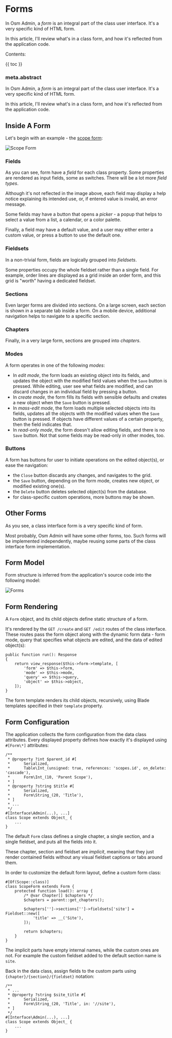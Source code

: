 # Forms

In Osm Admin, a *form* is an integral part of the class user interface. It's a very specific kind of HTML form. 

In this article, I'll review what's in a class form, and how it's reflected from the application code.

Contents:

{{ toc }}

### meta.abstract

In Osm Admin, a *form* is an integral part of the class user interface. It's a very specific kind of HTML form.

In this article, I'll review what's in a class form, and how it's reflected from the application code.

## Inside A Form

Let's begin with an example - the [scope form](07-data-user-interface-for-managing-scopes.md):

![Scope Form](scope-form.png)    

### Fields

As you can see, form have a *field* for each class property. Some properties are rendered as input fields, some as switches. There will be a lot more *field types*.

Although it's not reflected in the image above, each field may display a help notice explaining its intended use, or, if entered value is invalid, an error message.

Some fields may have a button that opens a *picker* - a popup that helps to select a value from a list, a calendar, or a color palette.

Finally, a field may have a default value, and a user may either enter a custom value, or press a button to use the default one. 

### Fieldsets

In a non-trivial form, fields are logically grouped into *fieldsets*.

Some properties occupy the whole fieldset rather than a single field. For example, order lines are displayed as a grid inside an order form, and this grid is "worth" having a dedicated fieldset.  

### Sections

Even larger forms are divided into sections. On a large screen, each section is shown in a separate tab inside a form. On a mobile device, additional navigation helps to navigate to a specific section.

### Chapters

Finally, in a very large form, sections are grouped into *chapters*.

### Modes

A form operates in one of the following *modes*:

* In *edit mode*, the form loads an existing object into its fields, and updates the object with the modified field values when the `Save` button is pressed. While editing, user see what fields are modified, and can discard changes in an individual field by pressing a button.
* In *create mode*, the form fills its fields with sensible defaults and creates a new object when the `Save` button is pressed.
* In *mass-edit mode*, the form loads multiple selected objects into its fields, updates all the objects with the modified values when the `Save` button is pressed. If objects have different values of a certain property, then the field indicates that.
* In *read-only mode*, the form doesn't allow editing fields, and there is no `Save` button. Not that some fields may be read-only in other modes, too.     

### Buttons

A form has buttons for user to initiate operations on the edited object(s), or ease the navigation:

* the `Close` button discards any changes, and navigates to the grid.
* the `Save` button, depending on the form mode, creates new object, or modified existing one(s).
* the `Delete` button deletes selected object(s) from the database.
* for class-specific custom operations, more buttons may be shown.

## Other Forms

As you see, a class interface form is a very specific kind of form. 

Most probably, Osm Admin will have some other forms, too. Such forms will be implemented independently, maybe reusing some parts of the class interface form implementation.   

## Form Model

Form structure is inferred from the application's source code into the following model:

![Forms](forms.png)

## Form Rendering

A `Form` object, and its child objects define static structure of a form.

It's rendered by the `GET /create` and `GET /edit` routes of the class interface. These routes pass the form object along with the dynamic form data - form mode, query that specifies what objects are edited, and the data of edited object(s):

    public function run(): Response
    {
        return view_response($this->form->template, [
            'form' => $this->form,
            'mode' => $this->mode,
            'query' => $this->query,
            'object' => $this->object,
        ]);
    }
    
The form template renders its child objects, recursively, using Blade templates specified in their `template` property. 

## Form Configuration

The application collects the form configuration from the data class attributes. Every displayed property defines how exactly it's displayed using `#[Form\*]` attributes:

    /**
     * @property ?int $parent_id #[
     *      Serialized,
     *      Table\Int_(unsigned: true, references: 'scopes.id', on_delete: 'cascade'),
     *      Form\Int_(10, 'Parent Scope'),
     * ]
     * @property ?string $title #[
     *      Serialized,
     *      Form\String_(20, 'Title'),
     * ]
     * ...
     */
    #[Interface\Admin(...), ...]
    class Scope extends Object_ {
        ...
    }

The default `Form` class defines a single chapter, a single section, and a single fieldset, and puts all the fields into it. 

These chapter, section and fieldset are *implicit*, meaning that they just render contained fields without any visual fieldset captions or tabs around them. 

In order to customize the default form layout, define a custom form class:

    #[Of(Scope::class)]
    class ScopeForm extends Form {
        protected function load(): array {
            /* @var Chapter[] $chapters */
            $chapters = parent::get_chapters();
            
            $chapters['']->sections['']->fieldsets['site'] = Fieldset::new([
                'title' => __('Site'),                            
            ]);        
            
            return $chapters;
        }
    } 
    
The implicit parts have empty internal names, while the custom ones are not. For example the custom fieldset added to the default section name is `site`.

Back in the data class, assign fields to the custom parts using `{chapter}/{section}/{fieldset}` notation:

    /**
     * ...
     * @property ?string $site_title #[
     *      Serialized,
     *      Form\String_(20, 'Title', in: '//site'),
     * ]
     */
    #[Interface\Admin(...), ...]
    class Scope extends Object_ {
        ...
    }
